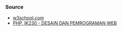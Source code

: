 ### Source

- [w3school.com](https://www.w3schools.com/php/)
- [PHP, IK230 - DESAIN DAN PEMROGRAMAN WEB](https://drive.google.com/file/d/1LgZ4pOuV0seAyzNespYjCSqnWGLosPei/view?usp=sharing)